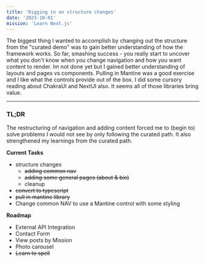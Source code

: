 ```yaml
---
title: 'Digging in on structure changes'
date: '2023-10-01'
mission: 'Learn Next.js'
---
```


The biggest thing I wanted to accomplish by changing out the structure from the "curated demo" was to gain better understanding of how the framework works. 
So far, smashing success - you really start to uncover what you don't know when you change navigation and how you want content to render. Im not done yet 
but I gained better understanding of layouts and pages vs components. Pulling in Mantine was a good exercise and I like what the controls provide out of the 
box. I did some cursory reading about ChakraUI and NextUI also. It seems all of those libraries bring value. 

---
### TL;DR

The restructuring of navigation and adding content forced me to (begin to) solve problems I would not see by only following the curated path. It also 
strengthened my learnings from the curated path.

**Current Tasks**

- structure changes
  - ~~adding common nav~~
  - ~~adding some general pages (about & bio)~~
  - cleanup
- ~~convert to typescript~~
- ~~pull in mantine library~~
- Change common NAV to use a Mantine control with some styling

**Roadmap**

- External API Integration
- Contact Form
- View posts by Mission
- Photo carousel
- ~~Learn to spell~~
